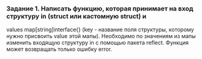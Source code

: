 ### Задание 1. Написать функцию, которая принимает на вход структуру in (struct или кастомную struct) и
values map[string]interface{} (key - название поля структуры, которому нужно присвоить value
этой мапы). Необходимо по значениям из мапы изменить входящую структуру in с помощью
пакета reflect. Функция может возвращать только ошибку error. 
